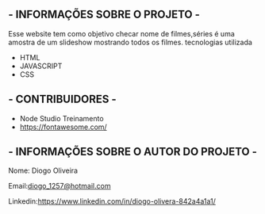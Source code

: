 ## - INFORMAÇÕES SOBRE O PROJETO - ##

Esse website tem como objetivo checar nome de filmes,séries é uma amostra de um slideshow mostrando todos os filmes.
tecnologias utilizada
- HTML
- JAVASCRIPT
- CSS



## - CONTRIBUIDORES - ##
- Node Studio Treinamento
- https://fontawesome.com/

## - INFORMAÇÕES SOBRE O AUTOR DO PROJETO - ##
Nome: Diogo Oliveira

Email:diogo_1257@hotmail.com

Linkedin:https://www.linkedin.com/in/diogo-olivera-842a4a1a1/

